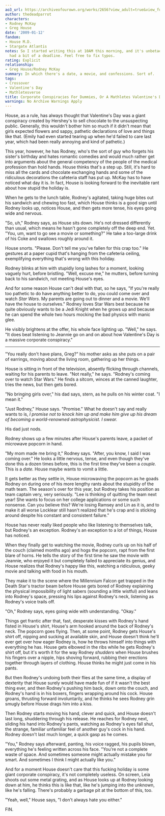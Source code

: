 ```yaml
---
ao3_url: https://archiveofourown.org/works/2656?view_adult=true&view_full_work=true
author: thedeadparrot
characters:
- Rodney McKay
- Greg House
date: '2009-01-12'
fandom:
- House M.D.
- Stargate Atlantis
notes: So I started writing this at 10AM this morning, and it's unbetaed because I
  had a bit of a deadline. Feel free to fix typos.
rating: Explicit
relationship:
- Greg House/Rodney McKay
summary: In which there's a date, a movie, and confessions. Sort of.
tags:
- Crossover
- Valentine's Day
- Mathletesverse
title: Corporate Conspiracies For Dummies, Or A Mathletes Valentine's Day Special
warnings: No Archive Warnings Apply
---
```


House, as a rule, has always thought that Valentine's Day was a giant conspiracy created by Hershey's to sell chocolate to the unsuspecting public. Generally, this wouldn't bother him so much if it didn't mean that girls expected flowers and sappy, pathetic declarations of love and things like that. (Emily had even started tearing up when he'd failed to care last year, which had been really annoying and kind of pathetic.)

This year, however, he has Rodney, who's the sort of guy who forgets his sister's birthday and hates romantic comedies and would much rather get into arguments about the general competency of the people of the medical profession than hold hands. House thinks that's a step up. Still, it's hard to miss all the cards and chocolate exchanging hands and some of the ridiculous decorations the cafeteria staff has put up. McKay has to have noticed what day it is. In fact, House is looking forward to the inevitable rant about how stupid the holiday is.

When he gets to the lunch table, Rodney's agitated, taking huge bites out his sandwich and chewing too fast, which House thinks is a good sign until Rodney looks up, notices House, and then gets more tense, his eyes going wide and nervous.

"So, uh," Rodney says, as House sits down. He's not dressed differently than usual, which means he hasn't gone completely off the deep end. Yet. "You, um, want to go see a movie or something?" He take a too-large drink of his Coke and swallows roughly around it.

House snorts. "Please. Don't tell me you've fallen for this crap too." He gestures at a paper cupid that's hanging from the cafeteria ceiling, exemplifying everything that's wrong with this holiday.

Rodney blinks at him with stupidly long lashes for a moment, looking vaguely hurt, before bristling. "Well, excuse me," he mutters, before turning back to his sandwich, not meeting House's eyes.

And for some reason House can't deal with that, so he says, "If you're really too pathetic to do have anything better to do, you could come over and watch *Star Wars*. My parents are going out to dinner and a movie. We'll have the house to ourselves." Rodney loves Star Wars best because he quite obviously wants to be a Jedi Knight when he grows up and because he can spend the whole two hours mocking the bad physics with manic glee.

He visibly brightens at the offer, his whole face lighting up. "Well," he says. "It does beat listening to Jeannie go on and on about how Valentine's Day is a massive corporate conspiracy."



---

"You really don't have plans, Greg?" his mother asks as she puts on a pair of earrings, moving about the living room, gathering up her things.

House is sitting in front of the television, absently flicking through channels, waiting for his parents to leave. "Not really," he says. "Rodney's coming over to watch Star Wars." He finds a sitcom, winces at the canned laughter, tries the news, but then gets bored.

"No bringing girls over," his dad says, stern, as he pulls on his winter coat. "I mean it."

"Just Rodney," House says. "Promise." What he doesn't say and really wants to is, *I promise not to knock him up and make him give up his dream of becoming a world-renowned astrophysicist. I swear.*

His dad just nods.

Rodney shows up a few minutes after House's parents leave, a packet of microwave popcorn in hand.

"My mom made me bring it," Rodney says. "After, you know, I said I was coming over." He looks a little nervous, tense, and even though they've done this a dozen times before, this is the first time they've been a *couple.* This is a *date.* House maybe wants to vomit a little.

It gets better as they settle in, House microwaving the popcorn as he goads Rodney on during one of his more lengthy rants about the stupidity of the math team. The season's over for this year, but Rodney takes his position as team captain very, very seriously. "Lee is thinking of quitting the team next year! She wants to focus on her college applications or some such nonsense. Can you believe this? We're losing Ramsey and Lin as it is, and to make it all worse Locklear still hasn't realized that he's crap and is sticking around despite his constant and consistent failure."

House has never really liked people who like listening to themselves talk, but Rodney's an exception. Rodney's an exception to a lot of things, House has noticed.

When they finally get to watching the movie, Rodney curls up on his half of the couch (claimed months ago) and hogs the popcorn, rapt from the first blare of horns. He tells the story of the first time he saw the movie with Jeannie, who enjoyed it but completely failed to appreciate its genius, and House realizes that Rodney's happy like this, watching a ridiculous, geeky movie and talking with food in his mouth.

They make it to the scene where the Millennium Falcon get trapped in the Death Star's tractor beam before House gets bored of Rodney explaining the physical impossibility of light sabers (sounding a little wistful) and leans into Rodney's space, pressing his lips against Rodney's neck, listening as Rodney's voice trails off.

"Oh," Rodney says, eyes going wide with understanding. "Okay."

Things get frantic after that, fast, desperate kisses with Rodney's hand fisted in House's shirt, House's arm hooked around the back of Rodney's neck. The popcorn goes flying. Then, at some point, Rodney gets House's shirt off, nipping and sucking at available skin, and House doesn't think he'll ever get over how eager Rodney is, how he throws himself into things with everything he has. House gets elbowed in the ribs while he gets Rodney's shirt off, but it's worth it for the way Rodney *shudders* when House brushes his fingers over a nipple, hips shoving forward, rubbing their erections together through layers of clothing. House thinks he might just come in his pants.

But then Rodney's undoing both their flies at the same time, a display of dexterity that House surely would have made fun of if it wasn't the best thing ever, and then Rodney's pushing him back, down onto the couch, and Rodney's hand is in his boxers, fingers wrapping around his cock. House groans, thrusting forward involuntarily, and he thinks he sees Rodney grin smugly before House drags him into a kiss.

Then Rodney starts moving his hand, clever and quick, and House doesn't last long, shuddering through his release. He reaches for Rodney next, sliding his hand into Rodney's pants, watching as Rodney's eyes fall shut, the strange, familiar unfamiliar feel of another guy's cock in his hand. Rodney doesn't last much longer, a quick gasp as he comes.

"You," Rodney says afterward, panting, his voice ragged, his pupils blown, everything he's feeling written across his face. "You're not a complete waste of space. And sometimes someone might actually mistake you for smart. And sometimes I think I might actually like you."

And for a moment House doesn't care that this fucking holiday is some giant corporate conspiracy, it's not completely useless. On screen, Leia shoots out some metal grating, and as House looks up at Rodney looking down at him, he thinks this is like that, like he's jumping into the unknown, like he's falling. There's probably a garbage pit at the bottom of this, too.

"Yeah, well," House says, "I don't always hate you either."

FIN.